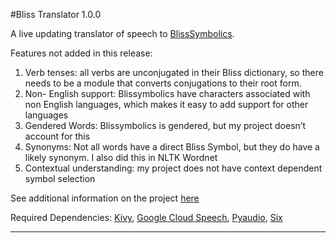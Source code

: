 #Bliss Translator 1.0.0

A live updating translator of speech to [BlissSymbolics][bliss_website]. 

Features not added in this release:

1.    Verb tenses: all verbs are unconjugated in their Bliss dictionary, so there needs to be a module that converts conjugations to their root form. 
2.    Non- English support: Blissymbolics have characters associated with non English languages, which makes it easy to add support for other languages
3.    Gendered Words: Blissymbolics is gendered, but my project doesn’t account for this
4.    Synonyms: Not all words have a direct Bliss Symbol, but they do have a likely synonym. I also did this in NLTK Wordnet
5.    Contextual understanding: my project does not have context dependent symbol selection

See additional information on the project [here][wu]

Required Dependencies: 
[Kivy][kivy_link], 
[Google Cloud Speech][cloud_link], 
[Pyaudio][pyaudio_link], 
[Six][six_link]


----

[bliss_website]:http://www.blissymbolics.org
[wu]: http://www.blissymbolics.org
[kivy_link]: https://kivy.org/#home
[cloud_link]: https://cloud.google.com/speech-to-text/
[pyaudio_link]: https://people.csail.mit.edu/hubert/pyaudio/
[six_link]: https://pypi.org/project/six/